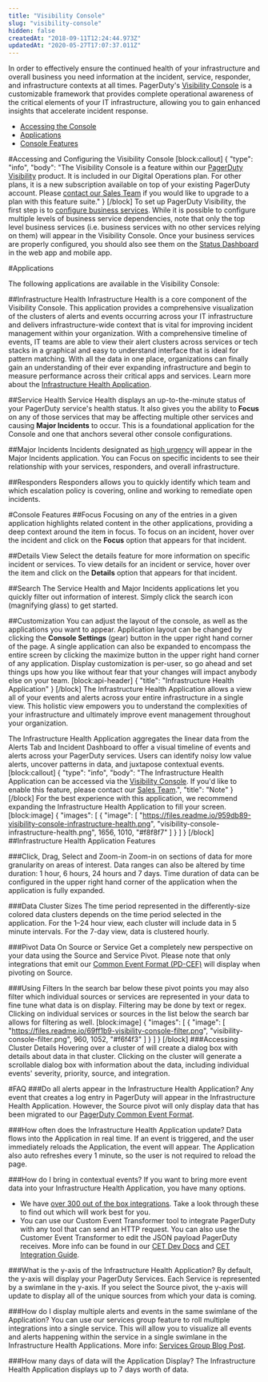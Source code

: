 ```yaml
---
title: "Visibility Console"
slug: "visibility-console"
hidden: false
createdAt: "2018-09-11T12:24:44.973Z"
updatedAt: "2020-05-27T17:07:37.011Z"
---
```

In order to effectively ensure the continued health of your infrastructure and overall business you need information at the incident, service, responder, and infrastructure contexts at all times. PagerDuty's [Visibility Console](https://www.pagerduty.com/applications/) is a customizable framework that provides complete operational awareness of the critical elements of your IT infrastructure, allowing you to gain enhanced insights that accelerate incident response.
- [Accessing the Console](#section-accessing-the-console)
- [Applications](#section-applications)
- [Console Features](#section-console-features)

#Accessing and Configuring the Visibility Console
[block:callout]
{
  "type": "info",
  "body": "The Visibility Console is a feature within our [PagerDuty Visibility](https://support.pagerduty.com/v1/docs/pagerduty-visibility) product. It is included in our Digital Operations plan. For other plans, it is a new subscription available on top of your existing PagerDuty account. Please [contact our Sales Team](https://www.pagerduty.com/contact-sales/) if you would like to upgrade to a plan with this feature suite."
}
[/block]
To set up PagerDuty Visibility, the first step is to [configure business services](https://support.pagerduty.com/docs/business-services#section-creating-business-services). While it is possible to configure multiple levels of business service dependencies, note that only the top level business services (i.e. business services with no other services relying on them) will appear in the Visibility Console. Once your business services are properly configured, you should also see them on the [Status Dashboard](https://support.pagerduty.com/docs/status-dashboard) in the web app and mobile app.

#Applications

The following applications are available in the Visibility Console:

##Infrastructure Health
Infrastructure Health is a core component of the Visibility Console. This application provides a comprehensive visualization of the clusters of alerts and events occurring across your IT infrastructure and delivers infrastructure-wide context that is vital for improving incident management within your organization. With a comprehensive timeline of events, IT teams are able to view their alert clusters across services or tech stacks in a graphical and easy to understand interface that is ideal for pattern matching. With all the data in one place, organizations can finally gain an understanding of their ever expanding infrastructure and begin to measure performance across their critical apps and services. Learn more about the [Infrastructure Health Application](#section-infrastructure-health-application).

##Service Health
Service Health displays an up-to-the-minute status of your PagerDuty service's health status. It also gives you the ability to **Focus** on any of those services that may be affecting multiple other services and causing **Major Incidents** to occur. This is a foundational application for the Console and one that anchors several other console configurations.

##Major Incidents
Incidents designated as [high urgency](/docs/service-settings#section-enable-urgencies) will appear in the Major Incidents application. You can Focus on specific incidents to see their relationship with your services, responders, and overall infrastructure.

##Responders
Responders allows you to quickly identify which team and which escalation policy is covering, online and working to remediate open incidents.

#Console Features
##Focus
Focusing on any of the entries in a given application highlights related content in the other applications, providing a deep context around the item in focus. To focus on an incident, hover over the incident and click on the **Focus** option that appears for that incident.

##Details View
Select the details feature for more information on specific incident or services. To view details for an incident or service, hover over the item and click on the **Details** option that appears for that incident.

##Search
The Service Health and Major Incidents applications let you quickly filter out information of interest. Simply click the search icon (magnifying glass) to get started.

##Customization
You can adjust the layout of the console, as well as the applications you want to appear. Application layout can be changed by clicking the **Console Settings** (gear) button in the upper right hand corner of the page. A single application can also be expanded to encompass the entire screen by clicking the maximize button in the upper right hand corner of any application. Display customization is per-user, so go ahead and set things ups how you like without fear that your changes will impact anybody else on your team.
[block:api-header]
{
  "title": "Infrastructure Health Application"
}
[/block]
The Infrastructure Health Application allows a view all of your events and alerts across your entire infrastructure in a single view. This holistic view empowers you to understand the complexities of your infrastructure and ultimately improve event management throughout your organization.

The Infrastructure Health Application aggregates the linear data from the Alerts Tab and Incident Dashboard to offer a visual timeline of events and alerts across your PagerDuty services. Users can identify noisy low value alerts, uncover patterns in data, and juxtapose contextual events.
[block:callout]
{
  "type": "info",
  "body": "The Infrastructure Health Application can be accessed via the [Visibility Console](#section-accessing-the-console). If you'd like to enable this feature, please contact our [Sales Team](https://www.pagerduty.com/contact-sales/).",
  "title": "Note"
}
[/block]
For the best experience with this application, we recommend expanding the Infrastructure Health Application to fill your screen.
[block:image]
{
  "images": [
    {
      "image": [
        "https://files.readme.io/959db89-visibility-console-infrastructure-health.png",
        "visibility-console-infrastructure-health.png",
        1656,
        1010,
        "#f8f8f7"
      ]
    }
  ]
}
[/block]
##Infrastructure Health Application Features 

###Click, Drag, Select and Zoom-in
Zoom-in on sections of data for more granularity on areas of interest. Data ranges can also be altered by time duration: 1 hour, 6 hours, 24 hours and 7 days. Time duration of data can be configured in the upper right hand corner of the application when the application is fully expanded.

###Data Cluster Sizes
The time period represented in the differently-size colored data clusters depends on the time period selected in the application. For the 1–24 hour view, each cluster will include data in 5 minute intervals. For the 7-day view, data is clustered hourly.

###Pivot Data On Source or Service
Get a completely new perspective on your data using the Source and Service Pivot. Please note that only integrations that emit our [Common Event Format (PD-CEF)](doc:pd-cef) will display when pivoting on Source.

###Using Filters
In the search bar below these pivot points you may also filter which individual sources or services are represented in your data to fine tune what data is on display. Filtering may be done by text or regex. Clicking on individual services or sources in the list below the search bar allows for filtering as well.
[block:image]
{
  "images": [
    {
      "image": [
        "https://files.readme.io/69ff1b9-visibility-console-filter.png",
        "visibility-console-filter.png",
        960,
        1052,
        "#f6f4f3"
      ]
    }
  ]
}
[/block]
###Accessing Cluster Details
Hovering over a cluster of will create a dialog box with details about data in that cluster. Clicking on the cluster will generate a scrollable dialog box with information about the data, including individual events' severity, priority, source, and integration.

#FAQ
###Do all alerts appear in the Infrastructure Health Application?
Any event that creates a log entry in PagerDuty will appear in the Infrastructure Health Application. However, the Source pivot will only display data that has been migrated to our [PagerDuty Common Event Format](doc:pd-cef). 

###How often does the Infrastructure Health Application update?
Data flows into the Application in real time. If an event is triggered, and the user immediately reloads the Application, the event will appear. The Application also auto refreshes every 1 minute, so the user is not required to reload the page.

###How do I bring in contextual events?
If you want to bring more event data into your Infrastructure Health Application, you have many options.
- We have [over 300 out of the box integrations](https://www.pagerduty.com/integrations/). Take a look through these to find out which will work best for you.
- You can use our Custom Event Transformer tool to integrate PagerDuty with any tool that can send an HTTP request. You can also use the Customer Event Transformer to edit the JSON payload PagerDuty receives. More info can be found in our [CET Dev Docs](https://v2.developer.pagerduty.com/docs/creating-an-integration-inline) and [CET Integration Guide](https://www.pagerduty.com/docs/guides/custom-event-transformer/).

###What is the y-axis of the Infrastructure Health Application?
By default, the y-axis will display your PagerDuty Services. Each Service is represented by a swimlane in the y-axis. If you select the Source pivot, the y-axis will update to display all of the unique sources from which your data is coming.

###How do I display multiple alerts and events in the same swimlane of the Application?
You can use our services group feature to roll multiple integrations into a single service. This will allow you to visualize all events and alerts happening within the service in a single swimlane in the Infrastructure Health Applications. More info: [Services Group Blog Post](https://www.pagerduty.com/blog/feature-services-group/).

###How many days of data will the Application Display?
The Infrastructure Health Application displays up to 7 days worth of data.
